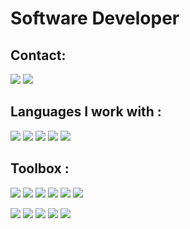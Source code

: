 # Software Developer

## Contact:
<p align="left">
<a href="https://linkedin.com/in/carlospsvieira"><img src="https://img.shields.io/badge/LinkedIn-0A66C2.svg?style=for-the-badge&logo=LinkedIn&logoColor=white" /></a>
<a href="mailto:carlepsvieira@gmail.com"><img src="https://img.shields.io/badge/Gmail-EA4335.svg?style=for-the-badge&logo=Gmail&logoColor=white" /></a>
</p>

## Languages I work with :
<p align="left">
<img src="https://img.shields.io/badge/TypeScript-0b5394.svg?style=for-the-badge&logo=TypeScript&logoColor=white" />
<img src="https://img.shields.io/badge/Go-00ADD8.svg?style=for-the-badge&logo=Go&logoColor=white" />
<img src="https://img.shields.io/badge/C SHARP-512BD4.svg?style=for-the-badge&logoColor=white" />
<img src="https://img.shields.io/badge/Node-339933.svg?style=for-the-badge&logo=nodedotjs&logoColor=white" />
<img src="https://img.shields.io/badge/Python-bf9000.svg?style=for-the-badge&logo=Python&logoColor=white" />
</p>

## Toolbox :
<p align="left">
  <img src="https://img.shields.io/badge/React-00ADD8.svg?style=for-the-badge&logo=React&logoColor=white" />
  <img src="https://img.shields.io/badge/MUI-007FFF.svg?style=for-the-badge&logo=MUI&logoColor=white" />
  <img src="https://img.shields.io/badge/=FIBER-00ADD8.svg?style=for-the-badge&logo=Fiber&color=FFF" />
  <img src="https://img.shields.io/badge/.NET-512BD4.svg?style=for-the-badge&logo=dotnet&logoColor=white" />
  <img src="https://img.shields.io/badge/Express-000000.svg?style=for-the-badge&logo=Express&logoColor=white" />
  <img src="https://img.shields.io/badge/FastAPI-009688.svg?style=for-the-badge&logo=FastAPI&logoColor=white" />
</p>
<p align="left">
  <img src="https://img.shields.io/badge/Linux-FCC624.svg?style=for-the-badge&logo=Linux&logoColor=black" />
  <img src="https://img.shields.io/badge/Git-F05032.svg?style=for-the-badge&logo=Git&logoColor=white" />
  <img src="https://img.shields.io/badge/Docker-2496ED.svg?style=for-the-badge&logo=Docker&logoColor=white" />
  <img src="https://img.shields.io/badge/PostgreSQL-4169E1.svg?style=for-the-badge&logo=PostgreSQL&logoColor=white" />
  <img src="https://img.shields.io/badge/Amazon%20AWS-232F3E.svg?style=for-the-badge&logo=Amazon-AWS&logoColor=white" />
</p>
